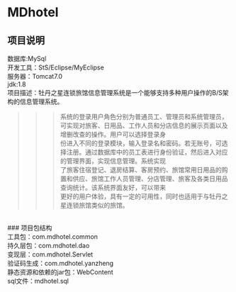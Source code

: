 # MDhotel
## 项目说明
数据库:MySql <br>
开发工具：StS/Eclipse/MyEclipse <br>
服务器：Tomcat7.0 <br>
jdk:1.8<br>
项目描述：牡丹之星连锁旅馆信息管理系统是一个能够支持多种用户操作的B/S架构的信息管理系统。
>>>系统的登录用户角色分别为普通员工、管理员和系统管理员，可实现对旅客、日用品、工作人员和分店信息的展示页面以及增删改查的操作。用户可以选择登录身<br>
>>>份进入不同的登录模块，输入登录名和密码。若无账号，可选择注册。通过数据库中的员工表进行身份验证，然后进入对应的管理界面，实现信息管理。系统实现<br>
>>>了旅客住宿登记、退房结算、客房预约、旅馆常用日用品的购置和供应、旅馆工作人员管理、分店管理、旅客及各类日用品查询统计。该系统界面友好，可以带来<br>
>>>更好的用户体验，具有一定的可用性，同时也适用于与牡丹之星连锁旅馆类似的旅馆。
 <br>
### 项目包结构 <br>
工具包：com.mdhotel.common <br>
持久层包：com.mdhotel.dao <br>
变现层：com.mdhotel.Servlet <br>
验证码生成：com.mdhotel.yanzheng <br>
静态资源和依赖的jar包：WebContent <br>
sql文件：mdhotel.sql <br>


